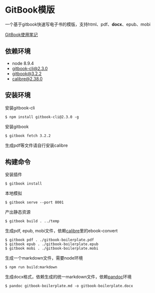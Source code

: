 # GitBook模版
一个基于gitbook快速写电子书的模版，支持html、pdf、**docx**、epub、mobi

[GitBook使用笔记](http://yanhaijing.com/tool/2015/09/12/my-gitbook-note/)

## 依赖环境
- node 8.9.4
- gitbook-cli@2.3.0
- gitbook@3.2.2
- calibre@2.38.0

## 安装环境
安装gitbook-cli

    $ npm install gitbook-cli@2.3.0 -g

安装gitbook

    $ gitbook fetch 3.2.2

生成pdf等文件请自行安装calibre

## 构建命令
安装插件

    $ gitbook install

本地模拟

    $ gitbook serve --port 8001

产出静态资源

    $ gitbook build . ../temp

生成pdf, epub, mobi文件，依赖[calibre](calibre)里的ebook-convert

    $ gitbook pdf . ./gitbook-boilerplate.pdf
    $ gitbook epub . ./gitbook-boilerplate.epub
    $ gitbook mobi . ./gitbook-boilerplate.mobi

生成一个markdown文件，需要node环境

    $ npm run build:markdown

生成docx格式，依赖生成的统一markdown文件，依赖[pandoc](http://pandoc.org/)环境

    $ pandoc gitbook-boilerplate.md -o gitbook-boilerplate.docx


[calibre]: http://calibre-ebook.com/
